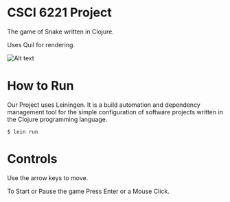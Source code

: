 # CSCI 6221 Project

The game of Snake written in Clojure.

Uses Quil for rendering.

![Alt text](./screenshot1.png?raw=true "Title")

# How to Run

Our Project uses Leiningen. It is a build automation and dependency management tool for the simple configuration of software projects written in the Clojure programming language.

    $ lein run


# Controls

Use the arrow keys to move.

To Start or Pause the game Press Enter or a Mouse Click.
